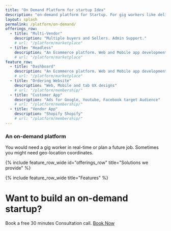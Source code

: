 ```yaml
---
title: "On Demand Platform for startup Idea"
description: "on-demand platform for Startup. For gig workers like delivery, ride sharing, services"
layout: splash
permalink: /platform/on-demand/
offerings_row:
  - title: "Multi-Vendor"
    description: "Multiple buyers and Sellers. Admin Support."
    # url: "/platform/marketplace"
  - title: "Headless"
    description: "An Ecommerce platform. Web and Mobile app development"
    # url: "/platform/marketplace"
feature_row:
  - title: "Dashboard"
    description: "An Ecommerce platform. Web and Mobile app development"
    # url: "/platform/marketplace"
  - title: "Ordering Website"
    description: "Web, Mobile and tab UX designs"
    # url: "/platform/membership/"
  - title: "Customer App"
    description: "Ads for Google, Youtube, Facebook target Audience"
    # url: "/platform/membership/"
  - title: "Vendor App"
    description: "Shopify Shopify"
    # url: "/platform/membership/"
---
```


### An on-demand platform

You would need a gig worker in real-time or plan a future job.
Sometimes you might need geo-location coordinates.

{% include feature_row_wide id="offerings_row" title="Solutions we provide" %}

{% include feature_row_wide title="Features" %}

# Want to build an on-demand startup?

Book a free 30 minutes Consultation call.  [Book Now](mailto:sandesh.soni@songpoem.com)

